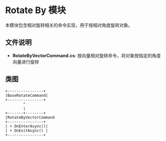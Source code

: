 # Rotate By 模块

本模块包含相对旋转相关的命令实现，用于按相对角度旋转对象。

## 文件说明

- **RotateByVectorCommand.cs**: 按向量相对旋转命令，将对象按指定的角度向量进行旋转

## 类图

```
+----------------+
|BaseRotateCommand|
+----------------+
        ^
        |
+-------+--------+
|RotateByVectorCommand
+----------------+
| + OnEnterAsync()|
| + OnExitAsync() |
+----------------+
```
